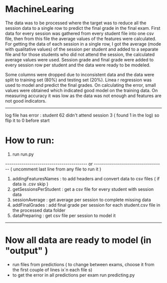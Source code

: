 # MachineLearing

The data was to be processed where the target was to reduce all the session data to a single row to predict the final grade in 
the final exam. First data for every session was gathered from every student file into one csv file, then from this file the
average values of the features were calculated. 
For getting the data of each session in a single row, I got the average (mode with qualitative values) of the session per 
student and added to a separate file and for those students who did not attend the session, the calculated average values 
were  used. Session grade and final grade were added to every session row per student and the data were ready to be modeled.

Some columns were dropped due to inconsistent data and the data were split to training set (80%) and testing set (20%). Linea
r regression was used to model and predict the final grades. On calculating the error, small values were obtained which
indicated good model on the training data. On measuring accuracy it was low as the data was not enough and features are not
good indicators.

-----------------------------------------------------------------------------------------------------------------------------

log file has error :  student 62 didn't attend session 3 ( found 1 in the log) so flip it to 0 before start

# How to run:

1) run run.py

----------------------------------------- or -----------------------------------
                        ( uncomment last line from any file to run it )
1) addingFeaturesNames : to add headers and convert data to csv files ( if data is .csv skip )
2) getSessionsPerStudent : get a csv file for every student with session data
3) sessionAverage : get average per session to complete missing data
4) addFinalGrades : add final grade per session for each student.csv file in the processed data folder
5) dataPreparing : get csv file per session to model it
---------------------------------------------------------------------------------

# Now all data are ready to model (in "output" )

* run files from predictions ( to change between exams, choose it from the first couple of lines ix`n each file s)
* to get the error in all predictions per exam run predicting.py
